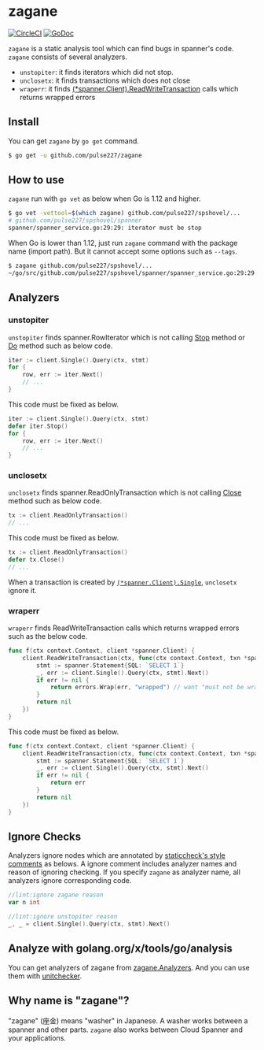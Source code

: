 # zagane

[![CircleCI](https://circleci.com/gh/pulse227/zagane.svg?style=svg)](https://circleci.com/gh/pulse227/zagane)
[![GoDoc](https://godoc.org/github.com/pulse227/zagane?status.svg)](https://godoc.org/github.com/pulse227/zagane)

`zagane` is a static analysis tool which can find bugs in spanner's code.
`zagane` consists of several analyzers.

* `unstopiter`: it finds iterators which did not stop.
* `unclosetx`: it finds transactions which does not close
* `wraperr`: it finds [(*spanner.Client).ReadWriteTransaction](https://godoc.org/cloud.google.com/go/spanner#Client.ReadWriteTransaction) calls which returns wrapped errors

## Install

You can get `zagane` by `go get` command.

```bash
$ go get -u github.com/pulse227/zagane
```

## How to use

`zagane` run with `go vet` as below when Go is 1.12 and higher.

```bash
$ go vet -vettool=$(which zagane) github.com/pulse227/spshovel/...
# github.com/pulse227/spshovel/spanner
spanner/spanner_service.go:29:29: iterator must be stop
```

When Go is lower than 1.12, just run `zagane` command with the package name (import path).
But it cannot accept some options such as `--tags`.

```bash
$ zagane github.com/pulse227/spshovel/...
~/go/src/github.com/pulse227/spshovel/spanner/spanner_service.go:29:29: iterator must be stop
```

## Analyzers

### unstopiter

`unstopiter` finds spanner.RowIterator which is not calling [Stop](https://godoc.org/cloud.google.com/go/spanner#RowIterator.Stop) method or [Do](https://godoc.org/cloud.google.com/go/spanner#RowIterator.Do) method such as below code.

```go
iter := client.Single().Query(ctx, stmt)
for {
	row, err := iter.Next()
	// ...
}
```

This code must be fixed as below.

```go
iter := client.Single().Query(ctx, stmt)
defer iter.Stop()
for {
	row, err := iter.Next()
	// ...
}
```

### unclosetx

`unclosetx` finds spanner.ReadOnlyTransaction which is not calling [Close](https://godoc.org/cloud.google.com/go/spanner#ReadOnlyTransaction.Close) method such as below code.

```go
tx := client.ReadOnlyTransaction()
// ...
```

This code must be fixed as below.

```go
tx := client.ReadOnlyTransaction()
defer tx.Close()
// ...
```

When a transaction is created by [`(*spanner.Client).Single`](https://godoc.org/cloud.google.com/go/spanner#ReadOnlyTransaction), `unclosetx` ignore it.

### wraperr

`wraperr` finds ReadWriteTransaction calls which returns wrapped errors such as the below code.

```go
func f(ctx context.Context, client *spanner.Client) {
	client.ReadWriteTransaction(ctx, func(ctx context.Context, txn *spanner.ReadWriteTransaction) error {
		stmt := spanner.Statement{SQL: `SELECT 1`}
		_, err := client.Single().Query(ctx, stmt).Next()
		if err != nil {
			return errors.Wrap(err, "wrapped") // want "must not be wrapped"
		}
		return nil
	})
}
```

This code must be fixed as below.

```go
func f(ctx context.Context, client *spanner.Client) {
	client.ReadWriteTransaction(ctx, func(ctx context.Context, txn *spanner.ReadWriteTransaction) error {
		stmt := spanner.Statement{SQL: `SELECT 1`}
		_, err := client.Single().Query(ctx, stmt).Next()
		if err != nil {
			return err
		}
		return nil
	})
}
```

## Ignore Checks

Analyzers ignore nodes which are annotated by [staticcheck's style comments](https://staticcheck.io/docs/#ignoring-problems) as belows.
A ignore comment includes analyzer names and reason of ignoring checking.
If you specify `zagane` as analyzer name, all analyzers ignore corresponding code.

```go
//lint:ignore zagane reason
var n int

//lint:ignore unstopiter reason
_, _ = client.Single().Query(ctx, stmt).Next()
```

## Analyze with golang.org/x/tools/go/analysis

You can get analyzers of zagane from [zagane.Analyzers](https://godoc.org/github.com/pulse227/zagane/zagane/#Analyzers).
And you can use them with [unitchecker](https://golang.org/x/tools/go/analysis/unitchecker).

## Why name is "zagane"?

"zagane" (座金) means "washer" in Japanese.
A washer works between a spanner and other parts.
`zagane` also works between Cloud Spanner and your applications.
